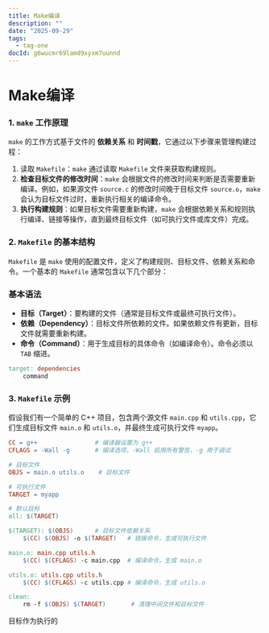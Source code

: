 ```yaml
---
title: Make编译
description: ""
date: "2025-09-29"
tags:
  - tag-one
docId: g6wucmr69lamd9xyxm7uunnd
---
```


# Make编译

### **1. **`make`** 工作原理**

`make` 的工作方式基于文件的 **依赖关系** 和 **时间戳**，它通过以下步骤来管理构建过程：

1. 读取 `Makefile`：`make` 通过读取 `Makefile` 文件来获取构建规则。
2. **检查目标文件的修改时间**：`make` 会根据文件的修改时间来判断是否需要重新编译。例如，如果源文件 `source.c` 的修改时间晚于目标文件 `source.o`，`make` 会认为目标文件过时，重新执行相关的编译命令。
3. **执行构建规则**：如果目标文件需要重新构建，`make` 会根据依赖关系和规则执行编译、链接等操作，直到最终目标文件（如可执行文件或库文件）完成。

### **2. **`Makefile`** 的基本结构**

`Makefile` 是 `make` 使用的配置文件，定义了构建规则、目标文件、依赖关系和命令。一个基本的 `Makefile` 通常包含以下几个部分：

### **基本语法**

- **目标（Target）**：要构建的文件（通常是目标文件或最终可执行文件）。
- **依赖（Dependency）**：目标文件所依赖的文件。如果依赖文件有更新，目标文件就需要重新构建。
- **命令（Command）**：用于生成目标的具体命令（如编译命令）。命令必须以 `TAB` 缩进。

```makefile
target: dependencies
    command
```

### **3. **`Makefile`** 示例**

假设我们有一个简单的 C++ 项目，包含两个源文件 `main.cpp` 和 `utils.cpp`，它们生成目标文件 `main.o` 和 `utils.o`，并最终生成可执行文件 `myapp`。

```makefile
CC = g++                # 编译器设置为 g++
CFLAGS = -Wall -g       # 编译选项，-Wall 启用所有警告，-g 用于调试

# 目标文件
OBJS = main.o utils.o    # 目标文件

# 可执行文件
TARGET = myapp

# 默认目标
all: $(TARGET)

$(TARGET): $(OBJS)      # 目标文件依赖关系
    $(CC) $(OBJS) -o $(TARGET)   # 链接命令，生成可执行文件

main.o: main.cpp utils.h
    $(CC) $(CFLAGS) -c main.cpp  # 编译命令，生成 main.o

utils.o: utils.cpp utils.h
    $(CC) $(CFLAGS) -c utils.cpp # 编译命令，生成 utils.o

clean:
    rm -f $(OBJS) $(TARGET)       # 清理中间文件和目标文件
```

目标作为执行的
